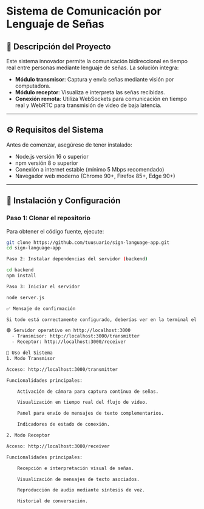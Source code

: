 # Sistema de Comunicación por Lenguaje de Señas

## 📌 Descripción del Proyecto
Este sistema innovador permite la comunicación bidireccional en tiempo real entre personas mediante lenguaje de señas. La solución integra:

- **Módulo transmisor**: Captura y envía señas mediante visión por computadora.
- **Módulo receptor**: Visualiza e interpreta las señas recibidas.
- **Conexión remota**: Utiliza WebSockets para comunicación en tiempo real y WebRTC para transmisión de video de baja latencia.

---

## ⚙️ Requisitos del Sistema
Antes de comenzar, asegúrese de tener instalado:

- Node.js versión 16 o superior
- npm versión 8 o superior
- Conexión a internet estable (mínimo 5 Mbps recomendado)
- Navegador web moderno (Chrome 90+, Firefox 85+, Edge 90+)

---

## 🚀 Instalación y Configuración

### Paso 1: Clonar el repositorio
Para obtener el código fuente, ejecute:

```bash
git clone https://github.com/tuusuario/sign-language-app.git
cd sign-language-app

Paso 2: Instalar dependencias del servidor (backend)

cd backend
npm install

Paso 3: Iniciar el servidor

node server.js

✅ Mensaje de confirmación

Si todo está correctamente configurado, deberías ver en la terminal el siguiente mensaje:

🟢 Servidor operativo en http://localhost:3000
  - Transmisor: http://localhost:3000/transmitter
  - Receptor: http://localhost:3000/receiver

🧪 Uso del Sistema
1. Modo Transmisor

Acceso: http://localhost:3000/transmitter

Funcionalidades principales:

    Activación de cámara para captura continua de señas.

    Visualización en tiempo real del flujo de video.

    Panel para envío de mensajes de texto complementarios.

    Indicadores de estado de conexión.

2. Modo Receptor

Acceso: http://localhost:3000/receiver

Funcionalidades principales:

    Recepción e interpretación visual de señas.

    Visualización de mensajes de texto asociados.

    Reproducción de audio mediante síntesis de voz.

    Historial de conversación.